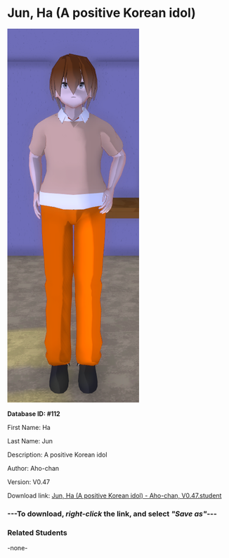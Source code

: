 # Jun, Ha (A positive Korean idol)

<img src="Files/Jun, Ha (A positive Korean idol).png" title="Jun, Ha (A positive Korean idol) - Aho-chan, V0.47">

**Database ID: #112**

First Name: Ha

Last Name: Jun

Description: A positive Korean idol

Author: Aho-chan

Version: V0.47

Download link: <a href="https://raw.githubusercontent.com/Arbiter1223/Daigaku-Gurashi-Custom-Students/master/Students/Files/Jun%2C%20Ha%20(A%20positive%20Korean%20idol)%20-%20Aho-chan%2C%20V0.47.student">Jun, Ha (A positive Korean idol) - Aho-chan, V0.47.student</a>

### ---**To download, _right-click_ the link, and select _"Save as"_**---

### Related Students

-none-
